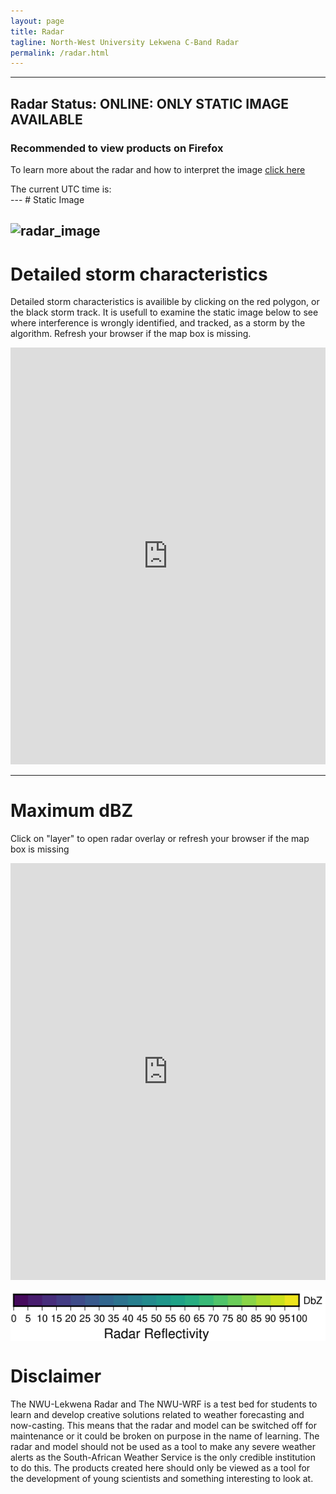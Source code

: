 ```yaml
---
layout: page
title: Radar
tagline: North-West University Lekwena C-Band Radar
permalink: /radar.html
---
```

<meta http-equiv="refresh" content="950" >

---
<meta http-equiv="refresh" content="120" >

## Radar Status: **ONLINE: ONLY STATIC IMAGE AVAILABLE**
### Recommended to view products on Firefox

To learn more about the radar and how to interpret the image [click here](http://www.lekwenaradar.co.za/about)

<html>
<head>
<script>
function startTime() {
  var today = new Date();
  var h = today.getUTCHours();
  var m = today.getUTCMinutes();
  var s = today.getUTCSeconds();
  m = checkTime(m);
  s = checkTime(s);
  document.getElementById('txt').innerHTML =
  h + ":" + m + ":" + s;
  var t = setTimeout(startTime, 500);
}
function checkTime(i) {
  if (i < 10) {i = "0" + i};  // add zero in front of numbers < 10
  return i;
}
</script>
</head>

<body onload="startTime()">
The current UTC time is:
<div id="txt"></div>
</body>
</html>
---
# Static Image

![radar_image](http://143.160.8.22/latest.gif)
---
# Detailed storm characteristics

Detailed storm characteristics is availible by clicking on the red polygon, or the black storm track. It is usefull to examine the static image below to see where interference is wrongly identified, and tracked, as a storm by the algorithm.  Refresh your browser if the map box is missing.

<iframe style='height: 500pt; width: 100%;' frameborder="0" scrolling="no" id="iframe" src="http://143.160.8.22/shpmap.html"></iframe>

---
# Maximum dBZ

Click on "layer" to open radar overlay or refresh your browser if the map box is missing

<iframe style='height: 500pt; width: 100%;' frameborder="0" scrolling="no" id="iframe" src="http://143.160.8.22/leaflet.html"></iframe>

<p align="center">
<img src="/assets/images/radar/radardbz.png" alt="viridis" align="middle"> 
</p> 

# Disclaimer
The NWU-Lekwena Radar and The NWU-WRF is a test bed for students to learn and
develop creative solutions related to weather forecasting and now-casting. This
means that the radar and model can be switched off for maintenance or it could
be broken on purpose in the name of learning. The radar and model should not be
used as a tool to make any severe weather alerts as the South-African Weather
Service is the only credible institution to do this. The products created here
should only be viewed as a tool for the development of young scientists and
something interesting to look at.

